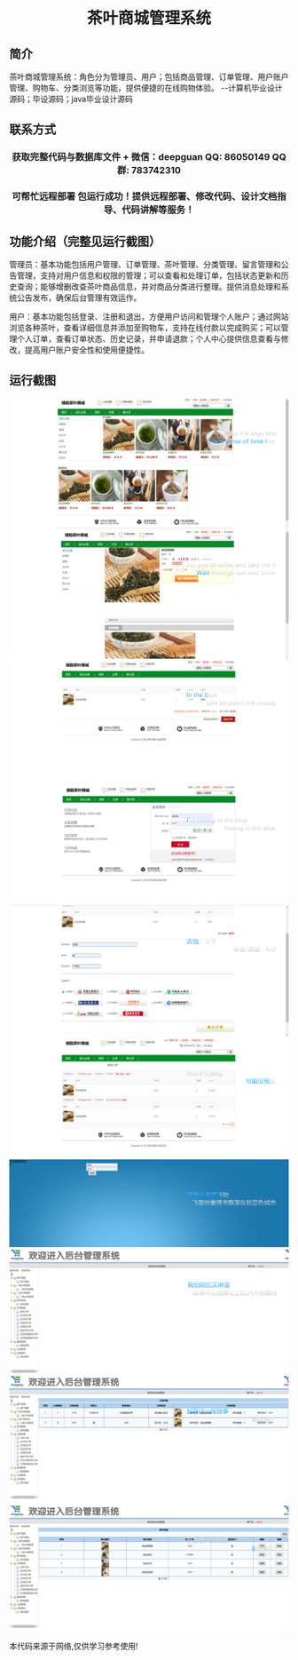 <p><h1 align="center">茶叶商城管理系统</h1></p>

## 简介
茶叶商城管理系统：角色分为管理员、用户；包括商品管理、订单管理、用户账户管理、购物车、分类浏览等功能，提供便捷的在线购物体验。    --计算机毕业设计源码；毕设源码；java毕业设计源码


## 联系方式
<p><h3 align="center">获取完整代码与数据库文件 + 微信：deepguan QQ: 86050149 QQ群: 783742310</h3></p>
<p><h3 align="center">可帮忙远程部署 包运行成功！提供远程部署、修改代码、设计文档指导、代码讲解等服务！</h3></p>

## 功能介绍（完整见运行截图）
管理员：基本功能包括用户管理、订单管理、茶叶管理、分类管理、留言管理和公告管理，支持对用户信息和权限的管理；可以查看和处理订单，包括状态更新和历史查询；能够增删改查茶叶商品信息，并对商品分类进行整理。提供消息处理和系统公告发布，确保后台管理有效运作。

用户：基本功能包括登录、注册和退出，方便用户访问和管理个人账户；通过网站浏览各种茶叶，查看详细信息并添加至购物车，支持在线付款以完成购买；可以管理个人订单，查看订单状态、历史记录，并申请退款；个人中心提供信息查看与修改，提高用户账户安全性和使用便捷性。


## 运行截图
![](imgs/588112-20230226153944560-1036475853.png)
![](imgs/588112-20230226153957298-1685377775.png)
![](imgs/588112-20230226154003730-152675972.png)
![](imgs/588112-20230226154009772-200046761.png)
![](imgs/588112-20230226154014891-451016377.png)
![](imgs/588112-20230226154023066-1178046444.png)
![](imgs/588112-20230226154027713-1567459568.png)
![](imgs/588112-20230226154032333-279848700.png)
![](imgs/588112-20230226154037101-1075348970.png)
![](imgs/588112-20230226154047169-427997332.png)

<p>本代码来源于网络,仅供学习参考使用!</p>
